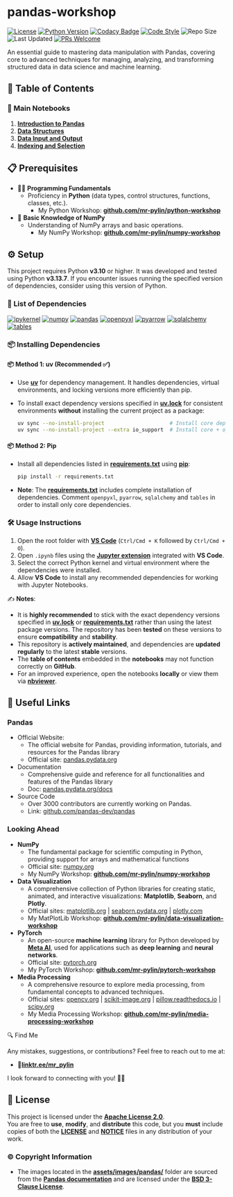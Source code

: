 # pandas-workshop

[![License](https://img.shields.io/github/license/mr-pylin/pandas-workshop?color=blue)](https://github.com/mr-pylin/pandas-workshop/blob/main/LICENSE)
[![Python Version](https://img.shields.io/badge/Python-3.13.7-yellow?logo=python&logoColor=white)](https://www.python.org/downloads/release/python-3137/)
[![Codacy Badge](https://app.codacy.com/project/badge/Grade/5da520bc0f0c4d30866d2864639e3d7f)](https://app.codacy.com/gh/mr-pylin/pandas-workshop/dashboard?utm_source=gh&utm_medium=referral&utm_content=&utm_campaign=Badge_grade)
[![Code Style](https://img.shields.io/badge/code%20style-black-black.svg)](https://github.com/psf/black)
![Repo Size](https://img.shields.io/github/repo-size/mr-pylin/pandas-workshop?color=lightblue)
![Last Updated](https://img.shields.io/github/last-commit/mr-pylin/pandas-workshop?color=orange)
[![PRs Welcome](https://img.shields.io/badge/PRs-welcome-brightgreen?color=brightgreen)](https://github.com/mr-pylin/pandas-workshop/pulls)

An essential guide to mastering data manipulation with Pandas, covering core to advanced techniques for managing, analyzing, and transforming structured data in data science and machine learning.

## 📖 Table of Contents

### 📖 Main Notebooks

1. [**Introduction to Pandas**](./code/01-introduction.ipynb)
1. [**Data Structures**](./code/02-data-structures.ipynb)
1. [**Data Input and Output**](./code/03-data-io.ipynb)
1. [**Indexing and Selection**](./code/04-indexing-selection.ipynb)

## 📋 Prerequisites

- 👨‍💻 **Programming Fundamentals**
  - Proficiency in **Python** (data types, control structures, functions, classes, etc.).
    - My Python Workshop: [**github.com/mr-pylin/python-workshop**](https://github.com/mr-pylin/python-workshop)
- 🔢 **Basic Knowledge of NumPy**
  - Understanding of NumPy arrays and basic operations.
    - My NumPy Workshop: [**github.com/mr-pylin/numpy-workshop**](https://github.com/mr-pylin/numpy-workshop)

## ⚙️ Setup

This project requires Python **v3.10** or higher. It was developed and tested using Python **v3.13.7**. If you encounter issues running the specified version of dependencies, consider using this version of Python.

### 📝 List of Dependencies

[![ipykernel](https://img.shields.io/badge/ipykernel-6.30.1-ff69b4)](https://pypi.org/project/ipykernel/6.30.1/)
[![numpy](https://img.shields.io/badge/numpy-2.3.3-orange)](https://pypi.org/project/numpy/2.3.3/)
[![pandas](https://img.shields.io/badge/pandas-2.3.2-yellow)](https://pypi.org/project/pandas/2.3.2/)
[![openpyxl](https://img.shields.io/badge/openpyxl-3.1.5-lightblue)](https://pypi.org/project/openpyxl/3.1.5/)
[![pyarrow](https://img.shields.io/badge/pyarrow-21.0.0-purple)](https://pypi.org/project/pyarrow/21.0.0/)
[![sqlalchemy](https://img.shields.io/badge/sqlalchemy-2.0.43-green)](https://pypi.org/project/SQLAlchemy/2.0.43/)
[![tables](https://img.shields.io/badge/tables-3.10.2-red)](https://pypi.org/project/tables/3.10.2/)
<!-- [![ipywidgets](https://img.shields.io/badge/ipywidgets-8.1.5-ff6347)](https://pypi.org/project/ipywidgets/8.1.5/) -->

### 📦 Installing Dependencies

#### 📦 Method 1: uv (**Recommended** ✅)

- Use [**uv**](https://docs.astral.sh/uv/) for dependency management. It handles dependencies, virtual environments, and locking versions more efficiently than pip.  
- To install exact dependency versions specified in [**uv.lock**](./uv.lock) for consistent environments **without** installing the current project as a package:

  ```bash
  uv sync --no-install-project                     # Install core dependencies
  uv sync --no-install-project --extra io_support  # Install core + optional dependencies
  ```

#### 📦 Method 2: Pip

- Install all dependencies listed in [**requirements.txt**](./requirements.txt) using [**pip**](https://pip.pypa.io/en/stable/installation/):

  ```bash
  pip install -r requirements.txt
  ```

- **Note**: The [**requirements.txt**](./requirements.txt) includes complete installation of dependencies. Comment `openpyxl`, `pyarrow`, `sqlalchemy` and `tables` in order to install only core dependencies.

### 🛠️ Usage Instructions

1. Open the root folder with [**VS Code**](https://code.visualstudio.com/) (`Ctrl/Cmd + K` followed by `Ctrl/Cmd + O`).
1. Open `.ipynb` files using the [**Jupyter extension**](https://marketplace.visualstudio.com/items?itemName=ms-toolsai.jupyter) integrated with **VS Code**.
1. Select the correct Python kernel and virtual environment where the dependencies were installed.
1. Allow **VS Code** to install any recommended dependencies for working with Jupyter Notebooks.

✍️ **Notes**:  

- It is **highly recommended** to stick with the exact dependency versions specified in [**uv.lock**](./uv.lock) or [**requirements.txt**](./requirements.txt) rather than using the latest package versions. The repository has been **tested** on these versions to ensure **compatibility** and **stability**.
- This repository is **actively maintained**, and dependencies are **updated regularly** to the latest **stable** versions.
- The **table of contents** embedded in the **notebooks** may not function correctly on **GitHub**.
- For an improved experience, open the notebooks **locally** or view them via [**nbviewer**](https://nbviewer.org/github/mr-pylin/pandas-workshop).

## 🔗 Useful Links

### **Pandas**

- Official Website:
  - The official website for Pandas, providing information, tutorials, and resources for the Pandas library
  - Official site: [pandas.pydata.org](https://pandas.pydata.org/)
- Documentation
  - Comprehensive guide and reference for all functionalities and features of the Pandas library
  - Doc: [pandas.pydata.org/docs](https://pandas.pydata.org/docs/)
- Source Code
  - Over 3000 contributors are currently working on Pandas.
  - Link: [github.com/pandas-dev/pandas](https://github.com/pandas-dev/pandas)

### **Looking Ahead**

- **NumPy**
  - The fundamental package for scientific computing in Python, providing support for arrays and mathematical functions
  - Official site: [numpy.org](https://numpy.org/)
  - My NumPy Workshop: [**github.com/mr-pylin/numpy-workshop**](https://github.com/mr-pylin/numpy-workshop)
- **Data Visualization**
  - A comprehensive collection of Python libraries for creating static, animated, and interactive visualizations: **Matplotlib**, **Seaborn**, and **Plotly**.
  - Official sites: [matplotlib.org](https://matplotlib.org/) | [seaborn.pydata.org](https://seaborn.pydata.org/) | [plotly.com](https://plotly.com/)
  - My MatPlotLib Workshop: [**github.com/mr-pylin/data-visualization-workshop**](https://github.com/mr-pylin/data-visualization-workshop)
- **PyTorch**
  - An open-source **machine learning** library for Python developed by [**Meta AI**](https://ai.meta.com/), used for applications such as **deep learning** and **neural networks**.
  - Official site: [pytorch.org](https://pytorch.org/)
  - My PyTorch Workshop: [**github.com/mr-pylin/pytorch-workshop**](https://github.com/mr-pylin/pytorch-workshop)
- **Media Processing**
  - A comprehensive resource to explore media processing, from fundamental concepts to advanced techniques.
  - Official sites: [opencv.org](https://opencv.org/) | [scikit-image.org](https://scikit-image.org/) | [pillow.readthedocs.io](https://pillow.readthedocs.io/en/stable/index.html) | [scipy.org](https://scipy.org/)
  - My Media Processing Workshop: [**github.com/mr-pylin/media-processing-workshop**](https://github.com/mr-pylin/media-processing-workshop)

 🔍 Find Me

Any mistakes, suggestions, or contributions? Feel free to reach out to me at:

- 📍[**linktr.ee/mr_pylin**](https://linktr.ee/mr_pylin)

I look forward to connecting with you! 🏃‍♂️

## 📄 License

This project is licensed under the **[Apache License 2.0](./LICENSE)**.  
You are free to **use**, **modify**, and **distribute** this code, but you **must** include copies of both the [**LICENSE**](./LICENSE) and [**NOTICE**](./NOTICE) files in any distribution of your work.

### ©️ Copyright Information

- The images located in the [**assets/images/pandas/**](./assets/images/pandas/) folder are sourced from the [**Pandas documentation**](https://pandas.pydata.org/docs/) and are licensed under the [**BSD 3-Clause License**](https://github.com/pandas-dev/pandas/blob/main/LICENSE).
